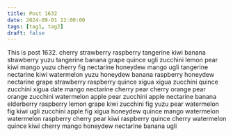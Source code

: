 ```yaml
---
title: Post 1632
date: 2024-09-01 12:00:00
tags: [tag1, tag2]
draft: false
---
```

This is post 1632.
cherry
strawberry
raspberry
tangerine
kiwi
banana
strawberry
yuzu
tangerine
banana
grape
quince
ugli
zucchini
lemon
pear
kiwi
mango
yuzu
cherry
fig
nectarine
honeydew
mango
ugli
tangerine
nectarine
kiwi
watermelon
yuzu
honeydew
banana
raspberry
honeydew
nectarine
grape
strawberry
raspberry
quince
xigua
xigua
zucchini
quince
zucchini
xigua
date
mango
nectarine
cherry
pear
cherry
orange
pear
orange
zucchini
watermelon
apple
pear
zucchini
apple
nectarine
banana
elderberry
raspberry
lemon
grape
kiwi
zucchini
fig
yuzu
pear
watermelon
fig
kiwi
ugli
zucchini
apple
fig
xigua
honeydew
quince
mango
watermelon
watermelon
raspberry
cherry
pear
kiwi
raspberry
quince
cherry
watermelon
quince
kiwi
cherry
mango
honeydew
nectarine
banana
ugli
